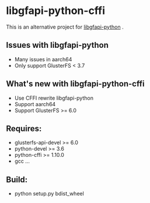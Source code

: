 libgfapi-python-cffi
=======

This is an alternative project for [libgfapi-python](https://github.com/gluster/libgfapi-python) .

Issues with libgfapi-python
------
 - Many issues in aarch64
 - Only support GlusterFS < 3.7

What's new with libgfapi-python-cffi
------
 - Use CFFI rewrite libgfapi-python
 - Support aarch64
 - Support GlusterFS >= 6.0

Requires:
------
 - glusterfs-api-devel >= 6.0
 - python-devel >= 3.6
 - python-cffi >= 1.10.0
 - gcc ...

Build:
------
 - python setup.py bdist_wheel
